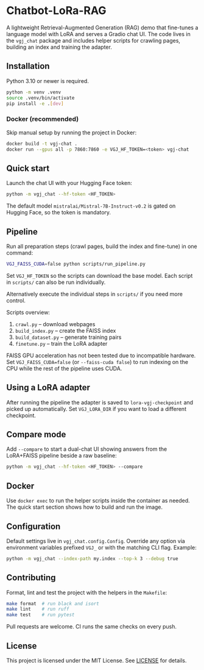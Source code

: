 # Chatbot-LoRa-RAG

A lightweight Retrieval-Augmented Generation (RAG) demo that fine-tunes a language model with LoRA and serves a Gradio chat UI. The code lives in the `vgj_chat` package and includes helper scripts for crawling pages, building an index and training the adapter.

## Installation

Python 3.10 or newer is required.

```bash
python -m venv .venv
source .venv/bin/activate
pip install -e .[dev]
```

### Docker (recommended)

Skip manual setup by running the project in Docker:

```bash
docker build -t vgj-chat .
docker run --gpus all -p 7860:7860 -e VGJ_HF_TOKEN=<token> vgj-chat
```

## Quick start

Launch the chat UI with your Hugging Face token:

```bash
python -m vgj_chat --hf-token <HF_TOKEN>
```

The default model `mistralai/Mistral-7B-Instruct-v0.2` is gated on Hugging Face, so the token is mandatory.

## Pipeline

Run all preparation steps (crawl pages, build the index and fine-tune) in one command:

```bash
VGJ_FAISS_CUDA=false python scripts/run_pipeline.py
```

Set `VGJ_HF_TOKEN` so the scripts can download the base model. Each script in `scripts/` can also be run individually.

Alternatively execute the individual steps in `scripts/` if you need more control.

Scripts overview:

1. `crawl.py` – download webpages
2. `build_index.py` – create the FAISS index
3. `build_dataset.py` – generate training pairs
4. `finetune.py` – train the LoRA adapter

FAISS GPU acceleration has not been tested due to incompatible hardware. Set `VGJ_FAISS_CUDA=false` (or `--faiss-cuda false`) to run indexing on the CPU while the rest of the pipeline uses CUDA.

## Using a LoRA adapter

After running the pipeline the adapter is saved to `lora-vgj-checkpoint` and picked up automatically.
Set `VGJ_LORA_DIR` if you want to load a different checkpoint.

## Compare mode

Add `--compare` to start a dual-chat UI showing answers from the LoRA+FAISS pipeline beside a raw baseline:

```bash
python -m vgj_chat --hf-token <HF_TOKEN> --compare
```

## Docker

Use `docker exec` to run the helper scripts inside the container as needed. The quick start section shows how to build and run the image.

## Configuration

Default settings live in `vgj_chat.config.Config`. Override any option via environment variables prefixed `VGJ_` or with the matching CLI flag. Example:

```bash
python -m vgj_chat --index-path my.index --top-k 3 --debug true
```

## Contributing

Format, lint and test the project with the helpers in the `Makefile`:

```bash
make format  # run black and isort
make lint    # run ruff
make test    # run pytest
```

Pull requests are welcome. CI runs the same checks on every push.

## License

This project is licensed under the MIT License. See [LICENSE](LICENSE) for details.
